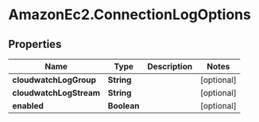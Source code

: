# AmazonEc2.ConnectionLogOptions

## Properties

Name | Type | Description | Notes
------------ | ------------- | ------------- | -------------
**cloudwatchLogGroup** | **String** |  | [optional] 
**cloudwatchLogStream** | **String** |  | [optional] 
**enabled** | **Boolean** |  | [optional] 



